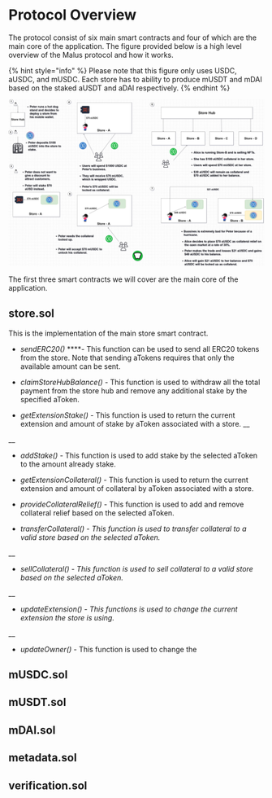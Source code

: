 # Protocol Overview

The protocol consist of six main smart contracts and four of which are the main core of the application. The figure provided below is a high level overview of the Malus protocol and how it works. 

{% hint style="info" %}
Please note that this figure only uses USDC, aUSDC, and mUSDC. Each store has to ability to produce mUSDT and mDAI based on the staked aUSDT and aDAI respectively. 
{% endhint %}

![](../.gitbook/assets/malus-usdc-flow-chart.jpg)

The first three smart contracts we will cover are the main core of the application.

## store.sol

This is the implementation of the main store smart contract. 

* _sendERC20\(\)_  ****_-_  This function can be used to send all ERC20 tokens from the store. Note that sending aTokens requires that only the available amount can be sent. 



* _claimStoreHubBalance\(\)  -_  This function is used to withdraw all the total payment from the store hub and remove any additional stake by the specified aToken. 



* _getExtensionStake\(\)  -_  This function is used to return the current extension and amount of stake by aToken associated with a store.  __

\_\_

* _addStake\(\)_  -  This function is used to add stake by the selected aToken to the amount already stake.

 

* _getExtensionCollateral\(\)   -_  This function is used to return the current extension and amount of collateral by aToken associated with a store.



* _provideCollateralRelief\(\)_  -  This function is used to add and remove collateral relief based on the selected aToken. 



* _transferCollateral\(\)_  -  _This function is used to transfer collateral to a valid store based on the selected aToken._

\_\_

* _sellCollateral\(\)  -  This function is used to sell collateral to a valid store based on the selected aToken._

\_\_

* _updateExtension\(\)  -  This functions is used to change the current extension the store is using._

\_\_

* _updateOwner\(\)_  -  This function is used to change the 

## mUSDC.sol



## mUSDT.sol



## mDAI.sol



## metadata.sol



## verification.sol




